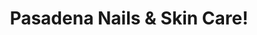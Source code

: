 ---
title: "Pasadena Nails & Skin Care!"
url: /pasadena/pasadena-nails-und-skin-care/
shop: Kosmetik
---